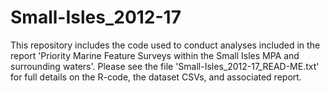 # Small-Isles_2012-17
This repository includes the code used to conduct analyses included in the report 'Priority Marine Feature Surveys within the Small Isles MPA and surrounding waters'.
Please see the file 'Small-Isles_2012-17_READ-ME.txt' for full details on the R-code, the dataset CSVs, and associated report.
